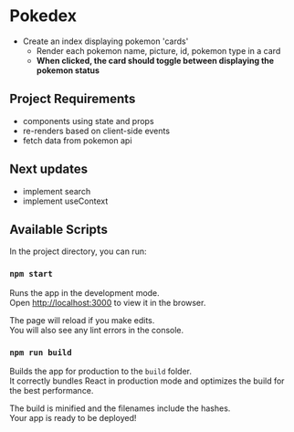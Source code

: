 # Pokedex

- Create an index displaying pokemon 'cards'
  - Render each pokemon name, picture, id, pokemon type in a card
  - **When clicked, the card should toggle between displaying the pokemon status**

## Project Requirements

- components using state and props
- re-renders based on client-side events
- fetch data from pokemon api

## Next updates

- implement search
- implement useContext

## Available Scripts

In the project directory, you can run:

### `npm start`

Runs the app in the development mode.<br>
Open [http://localhost:3000](http://localhost:3000) to view it in the browser.

The page will reload if you make edits.<br>
You will also see any lint errors in the console.

### `npm run build`

Builds the app for production to the `build` folder.<br>
It correctly bundles React in production mode and optimizes the build for the best performance.

The build is minified and the filenames include the hashes.<br>
Your app is ready to be deployed!
